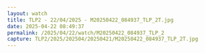 ```yaml
---
layout: watch
title: TLP2 - 22/04/2025 - M20250422_084937_TLP_2T.jpg
date: 2025-04-22 08:49:37
permalink: /2025/04/22/watch/M20250422_084937_TLP_2
capture: TLP2/2025/202504/20250421/M20250422_084937_TLP_2T.jpg
---
```

